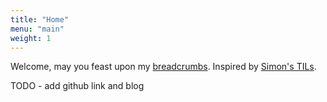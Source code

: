 ```yaml
---
title: "Home"
menu: "main"
weight: 1
---
```


Welcome, may you feast upon my [breadcrumbs](https://hackaday.com/2023/08/09/share-your-projects-leave-breadcrumbs/). Inspired by [Simon's TILs](https://til.simonwillison.net/). 

TODO - add github link and blog